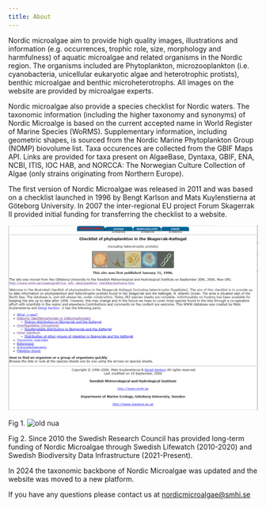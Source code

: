 ```yaml
---
title: About
---
```


Nordic microalgae aim to provide high quality images, illustrations and information (e.g. occurrences, trophic role, size, morphology and harmfulness) of aquatic microalgae and related organisms in the Nordic region. The organisms included are Phytoplankton, microzooplankton (i.e. cyanobacteria, unicellular eukaryotic algae and heterotrophic protists), benthic microalgae and benthic microheterotrophs. All images on the website are provided by microalgae experts.

Nordic microalgae also provide a species checklist for Nordic waters. The taxonomic information (including the higher taxonomy and synonyms) of Nordic Microalge is based on the current accepted name in World Register of Marine Species (WoRMS). Supplementary information, including geometric shapes, is sourced from the Nordic Marine Phytoplankton Group (NOMP) biovolume list. Taxa occurences are collected from the GBIF Maps API. Links are provided for taxa present on AlgaeBase, Dyntaxa, GBIF, ENA, NCBI, ITIS, IOC HAB, and NORCCA: The Norwegian Culture Collection of Algae (only strains originating from Northern Europe).

The first version of Nordic Microalgae was released in 2011 and was based on a checklist launched in 1996 by Bengt Karlson and Mats Kuylenstierna at Göteborg University. In 2007 the inter-regional EU project Forum Skagerrak II provided initial funding for transferring the checklist to a website. 

![checklist](/assets/checklist_1996.png)

Fig 1. 
![old nua](/assets/nordic-microalgae_old.png)

Fig 2.
Since 2010 the Swedish Research Council has provided long-term funding of Nordic Microalgae through Swedish Lifewatch (2010-2020) and Swedish Biodiversity Data Infrastructure (2021-Present).

In 2024 the taxonomic backbone of Nordic Microalgae was updated and the website was moved to a new platform.

If you have any questions please contact us at [nordicmicroalgae@smhi.se](mailto:nordicmicroalgae@smhi.se)
